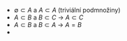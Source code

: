 - $\emptyset \subset A$ a $A \subset A$ (triviální podmnožiny)
- $A \subset B$ a $B \subset C$ -> $A \subset C$
- $A \subset B$ a $B \subset A$ -> $A = B$
- 